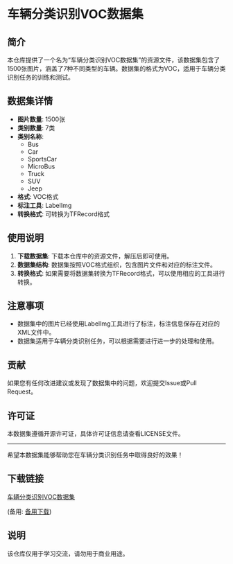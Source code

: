 # 车辆分类识别VOC数据集

## 简介
本仓库提供了一个名为“车辆分类识别VOC数据集”的资源文件，该数据集包含了1500张图片，涵盖了7种不同类型的车辆。数据集的格式为VOC，适用于车辆分类识别任务的训练和测试。

## 数据集详情
- **图片数量**: 1500张
- **类别数量**: 7类
- **类别名称**: 
  - Bus
  - Car
  - SportsCar
  - MicroBus
  - Truck
  - SUV
  - Jeep
- **格式**: VOC格式
- **标注工具**: LabelImg
- **转换格式**: 可转换为TFRecord格式

## 使用说明
1. **下载数据集**: 下载本仓库中的资源文件，解压后即可使用。
2. **数据集结构**: 数据集按照VOC格式组织，包含图片文件和对应的标注文件。
3. **转换格式**: 如果需要将数据集转换为TFRecord格式，可以使用相应的工具进行转换。

## 注意事项
- 数据集中的图片已经使用LabelImg工具进行了标注，标注信息保存在对应的XML文件中。
- 数据集适用于车辆分类识别任务，可以根据需要进行进一步的处理和使用。

## 贡献
如果您有任何改进建议或发现了数据集中的问题，欢迎提交Issue或Pull Request。

## 许可证
本数据集遵循开源许可证，具体许可证信息请查看LICENSE文件。

---

希望本数据集能够帮助您在车辆分类识别任务中取得良好的效果！

## 下载链接
[车辆分类识别VOC数据集](https://pan.quark.cn/s/3e8395ff1f1f) 

(备用: [备用下载](https://pan.baidu.com/s/17_INMD4rTWGH5dkuXfZ7ow?pwd=1234))

## 说明

该仓库仅用于学习交流，请勿用于商业用途。
